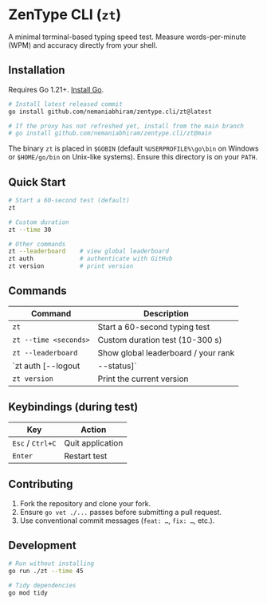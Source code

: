# ZenType CLI (`zt`)

A minimal terminal-based typing speed test. Measure words-per-minute (WPM) and accuracy directly from your shell.

## Installation

Requires Go 1.21+. [Install Go](https://go.dev/dl/).

```bash
# Install latest released commit
go install github.com/nemaniabhiram/zentype.cli/zt@latest

# If the proxy has not refreshed yet, install from the main branch
# go install github.com/nemaniabhiram/zentype.cli/zt@main
```

The binary `zt` is placed in `$GOBIN` (default `%USERPROFILE%\go\bin` on Windows or `$HOME/go/bin` on Unix-like systems). Ensure this directory is on your `PATH`.

## Quick Start

```bash
# Start a 60-second test (default)
zt

# Custom duration
zt --time 30

# Other commands
zt --leaderboard    # view global leaderboard
zt auth             # authenticate with GitHub
zt version          # print version
```

## Commands

| Command | Description |
|---------|-------------|
| `zt` | Start a 60-second typing test |
| `zt --time <seconds>` | Custom duration test (10-300 s) |
| `zt --leaderboard` | Show global leaderboard / your rank |
| `zt auth [--logout|--status]` | Authenticate with GitHub, logout, or show status |
| `zt version` | Print the current version |

## Keybindings (during test)

| Key | Action |
|-----|--------|
| `Esc` / `Ctrl+C` | Quit application |
| `Enter` | Restart test |

## Contributing

1. Fork the repository and clone your fork.
2. Ensure `go vet ./...` passes before submitting a pull request.
3. Use conventional commit messages (`feat: …`, `fix: …`, etc.).

## Development

```bash
# Run without installing
go run ./zt --time 45

# Tidy dependencies
go mod tidy
```